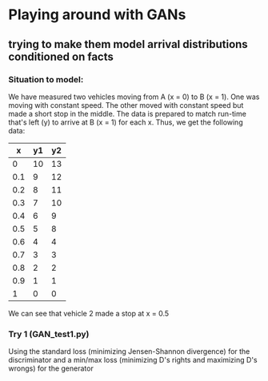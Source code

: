 # Playing around with GANs
## trying to make them model arrival distributions conditioned on facts

### Situation to model:
We have measured two vehicles moving from A (x = 0) to B (x = 1).
One was moving with constant speed. The other moved with constant speed but made a short stop in the middle. The data is prepared to match run-time that's left (y) to arrive at B (x = 1) for each x. Thus, we get the following data:

| x | y1 | y2 |
|---|----|----|
| 0 | 10 | 13 |
|0.1| 9  | 12 |
|0.2| 8  | 11 |
|0.3| 7  | 10 |
|0.4| 6  | 9  |
|0.5| 5  | 8  |
|0.6| 4  | 4  |
|0.7| 3  | 3  |
|0.8| 2  | 2  |
|0.9| 1  | 1  |
| 1 | 0  | 0  |

We can see that vehicle 2 made a stop at x = 0.5

### Try 1 (GAN_test1.py)
Using the standard loss (minimizing Jensen-Shannon divergence) for the discriminator and a min/max loss (minimizing D's rights and maximizing D's wrongs) for the generator